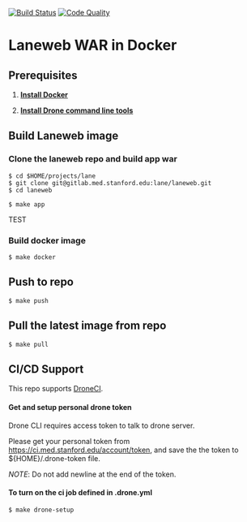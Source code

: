[![Build Status](https://ci.med.stanford.edu/api/badges/lane/laneweb/status.svg)](https://ci.med.stanford.edu/lane/laneweb)
[![Code Quality](https://sonarqube.med.stanford.edu/api/project_badges/measure?project=lane%3Alaneweb&metric=alert_status)](https://sonarqube.med.stanford.edu/dashboard?id=lane:laneweb)

# Laneweb WAR in Docker

## Prerequisites

1. **[Install Docker](https://www.docker.com/products/docker)**

1. **[Install Drone command line tools](http://readme.drone.io/devs/cli/)**

## Build Laneweb image

### Clone the laneweb repo and build app war
    
```
$ cd $HOME/projects/lane
$ git clone git@gitlab.med.stanford.edu:lane/laneweb.git
$ cd laneweb

$ make app
```
TEST
### Build docker image
    
```
$ make docker
```

## Push to repo

```
$ make push
```

## Pull the latest image from repo

```
$ make pull
```
## CI/CD Support

This repo supports [DroneCI](https://ci.med.stanford.edu/lane/laneweb).

#### Get and setup personal drone token
Drone CLI requires access token to talk to drone server.

Please get your personal token from https://ci.med.stanford.edu/account/token, 
and save the the token to ${HOME}/.drone-token file. 

_NOTE_: Do not add newline at the end of the token.

#### To turn on the ci job defined in .drone.yml

```
$ make drone-setup
```
